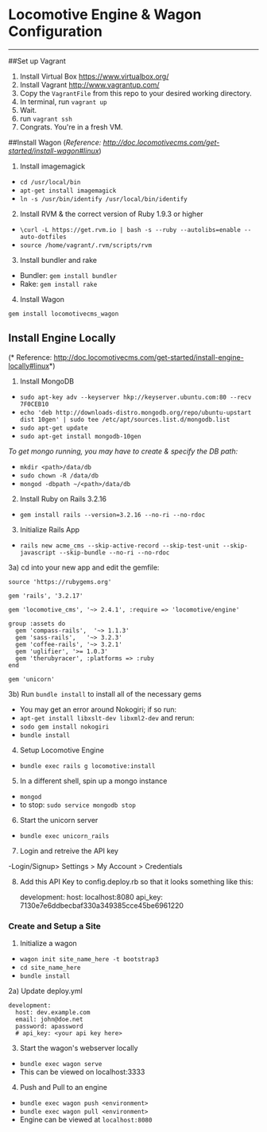 Locomotive Engine & Wagon Configuration
=================

--------------
##Set up Vagrant

1) Install Virtual Box <https://www.virtualbox.org/>
2) Install Vagrant <http://www.vagrantup.com/>
3) Copy the `VagrantFile` from this repo to your desired working directory.
4) In terminal, run `vagrant up`
5) Wait.
6) run `vagrant ssh`
7) Congrats. You're in a fresh VM.


##Install Wagon
(*Reference: http://doc.locomotivecms.com/get-started/install-wagon#linux*)

1) Install imagemagick
- `cd /usr/local/bin`
- `apt-get install imagemagick`
- `ln -s /usr/bin/identify /usr/local/bin/identify`

2) Install RVM &  the correct version of Ruby 1.9.3 or higher

- `\curl -L https://get.rvm.io | bash -s --ruby --autolibs=enable --auto-dotfiles`
- `source /home/vagrant/.rvm/scripts/rvm`

3) Install bundler and rake

- Bundler: `gem install bundler`
- Rake: `gem install rake`

4) Install Wagon

`gem install locomotivecms_wagon`

## Install Engine Locally
(* Reference: http://doc.locomotivecms.com/get-started/install-engine-locally#linux*)

1) Install MongoDB

- `sudo apt-key adv --keyserver hkp://keyserver.ubuntu.com:80 --recv 7F0CEB10`
- `echo 'deb http://downloads-distro.mongodb.org/repo/ubuntu-upstart dist 10gen' | sudo tee /etc/apt/sources.list.d/mongodb.list`
- `sudo apt-get update`
- `sudo apt-get install mongodb-10gen`

*To get mongo running, you may have to create & specify the DB path:*
- `mkdir <path>/data/db`
- `sudo chown -R /data/db`
- `mongod -dbpath ~/<path>/data/db`

2) Install Ruby on Rails 3.2.16
- `gem install rails --version=3.2.16 --no-ri --no-rdoc`

3) Initialize Rails App
- `rails new acme_cms --skip-active-record --skip-test-unit --skip-javascript --skip-bundle --no-ri --no-rdoc`

3a) cd into your new app and edit the gemfile:

    source 'https://rubygems.org'

    gem 'rails', '3.2.17'

    gem 'locomotive_cms', '~> 2.4.1', :require => 'locomotive/engine'

    group :assets do
      gem 'compass-rails',  '~> 1.1.3'
      gem 'sass-rails',   '~> 3.2.3'
      gem 'coffee-rails', '~> 3.2.1'
      gem 'uglifier', '>= 1.0.3'
      gem 'therubyracer', :platforms => :ruby
    end

    gem 'unicorn'


3b) Run `bundle install` to install all of the necessary gems
- You may get an error around Nokogiri; if so run:
- `apt-get install libxslt-dev libxml2-dev` and rerun:
- `sodo gem install nokogiri`
- `bundle install`

4) Setup Locomotive Engine
- `bundle exec rails g locomotive:install`

5) In a different shell, spin up a mongo instance
- `mongod`
- to stop: `sudo service mongodb stop`

6) Start the unicorn server
- `bundle exec unicorn_rails`

7) Login and retreive the API key

-Login/Signup> Settings > My Account > Credentials

8) Add this API Key to config.deploy.rb so that it looks something like this:

    development:
      host: localhost:8080
      api_key: 7130e7e6ddbecbaf330a349385cce45be6961220


### Create and Setup a Site
1) Initialize a wagon
- `wagon init site_name_here -t bootstrap3`
- `cd site_name_here`
- `bundle install`

2a) Update deploy.yml

    development:
      host: dev.example.com
      email: john@doe.net
      password: apassword
      # api_key: <your api key here>

3) Start the wagon's webserver locally
- `bundle exec wagon serve`
-  This can be viewed on localhost:3333

4) Push and Pull to an engine
- `bundle exec wagon push <environment>`
- `bundle exec wagon pull <environment>`
- Engine can be viewed at `localhost:8080`

